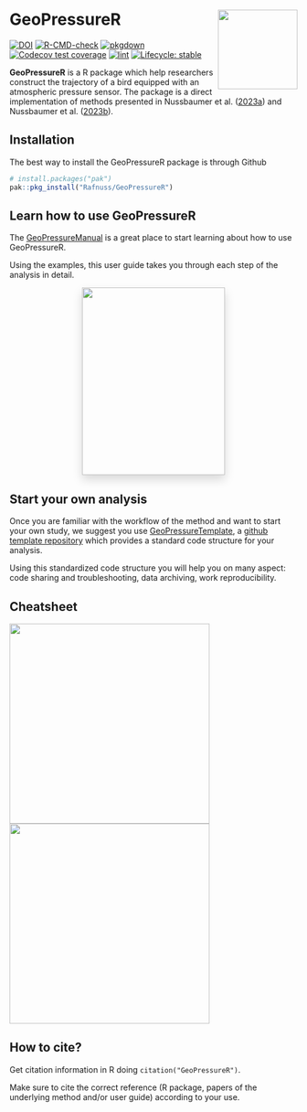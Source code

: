 
<!-- README.md is generated from README.Rmd. Please edit that file -->

# GeoPressureR <img src="man/figures/logo.png" align="right" height="139"/>

<!-- badges: start -->

[![DOI](https://zenodo.org/badge/DOI/10.5281/zenodo.7754457.svg)](https://doi.org/10.5281/zenodo.7754457)
[![R-CMD-check](https://github.com/Rafnuss/GeoPressureR/actions/workflows/R-CMD-check.yaml/badge.svg)](https://github.com/Rafnuss/GeoPressureR/actions/workflows/R-CMD-check.yaml)
[![pkgdown](https://github.com/Rafnuss/GeoPressureR/actions/workflows/pkgdown.yaml/badge.svg)](https://github.com/Rafnuss/GeoPressureR/actions/workflows/pkgdown.yaml)
[![Codecov test
coverage](https://codecov.io/gh/Rafnuss/GeoPressureR/branch/master/graph/badge.svg)](https://app.codecov.io/gh/Rafnuss/GeoPressureR?branch=master)
[![lint](https://github.com/Rafnuss/GeoPressureR/actions/workflows/lint.yaml/badge.svg)](https://github.com/Rafnuss/GeoPressureR/actions/workflows/lint.yaml)
[![Lifecycle:
stable](https://img.shields.io/badge/lifecycle-stable-brightgreen.svg)](https://lifecycle.r-lib.org/articles/stages.html#stable)
<!-- badges: end -->

**GeoPressureR** is a R package which help researchers construct the
trajectory of a bird equipped with an atmospheric pressure sensor. The
package is a direct implementation of methods presented in Nussbaumer et
al. ([2023a](https://doi.org/10.1111/2041-210X.14043)) and Nussbaumer et
al. ([2023b](https://doi.org/10.1111/2041-210X.14082)).

## Installation

The best way to install the GeoPressureR package is through Github

``` r
# install.packages("pak")
pak::pkg_install("Rafnuss/GeoPressureR")
```

## Learn how to use GeoPressureR

The
[GeoPressureManual](https://raphaelnussbaumer.com/GeoPressureManual/) is
a great place to start learning about how to use GeoPressureR.

Using the examples, this user guide takes you through each step of the
analysis in detail.

<p align="center">
<a href="https://raphaelnussbaumer.com/GeoPressureManual/"><img src="https://github.com/Rafnuss/GeoPressureManual/raw/main/assets/cover.png" style="margin: 0 1rem 0 1rem;box-shadow: 0 .5rem 1rem rgba(0,0,0,.15);" align="center" width="250" height="328"></a>
</p>

## Start your own analysis

Once you are familiar with the workflow of the method and want to start
your own study, we suggest you use
[GeoPressureTemplate](https://github.com/Rafnuss/GeoPressureTemplate), a
[github template
repository](https://docs.github.com/en/repositories/creating-and-managing-repositories/creating-a-template-repository)
which provides a standard code structure for your analysis.

Using this standardized code structure you will help you on many aspect:
code sharing and troubleshooting, data archiving, work reproducibility.

## Cheatsheet

<a href="https://github.com/Rafnuss/GeoPressureR/raw/master/man/figures/cheatsheet.pdf" target="_blank">
<img src="man/figures/cheatsheet-01.png" width="350"/>
<img src="man/figures/cheatsheet-02.png" width="350"/> </a>

## How to cite?

Get citation information in R doing `citation("GeoPressureR")`.

Make sure to cite the correct reference (R package, papers of the
underlying method and/or user guide) according to your use.
